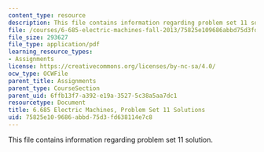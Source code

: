 ```yaml
---
content_type: resource
description: This file contains information regarding problem set 11 solution.
file: /courses/6-685-electric-machines-fall-2013/75825e109686abbd75d3fd638114e7c8_MIT6_685F13_ps11ans.pdf
file_size: 293627
file_type: application/pdf
learning_resource_types:
- Assignments
license: https://creativecommons.org/licenses/by-nc-sa/4.0/
ocw_type: OCWFile
parent_title: Assignments
parent_type: CourseSection
parent_uid: 6ffb13f7-a392-e19a-3527-5c38a5aa7dc1
resourcetype: Document
title: 6.685 Electric Machines, Problem Set 11 Solutions
uid: 75825e10-9686-abbd-75d3-fd638114e7c8
---
```

This file contains information regarding problem set 11 solution.